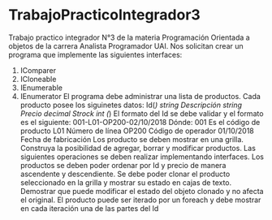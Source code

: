 # TrabajoPracticoIntegrador3
Trabajo practico integrador N°3 de la materia Programación Orientada a objetos de la carrera Analista Programador UAI.
Nos solicitan crear un programa que implemente las siguientes interfaces:
1. IComparer
2. ICloneable
3. IEnumerable
4. IEnumerator
El programa debe administrar una lista de productos. Cada producto posee los 
siguinetes datos:
Id(*) string
Descripción string
Precio decimal
Strock int
(*) El formato del Id se debe validar y el formato es el siguiente:
001-L01-OP200-02/10/2018
Dónde:
001 Es el código de producto
L01 Número de línea
OP200 Código de operador
01/10/2018 Fecha de fabricación
Los producto se deben mostrar en una grilla. Construya la posibilidad de agregar, borrar 
y modificar productos. Las siguientes operaciones se deben realizar implementando 
interfaces.
Los productos se deben poder ordenar por Id y precio de manera ascendente y
descendiente.
Se debe poder clonar el producto seleccionado en la grilla y mostrar su estado en cajas 
de texto. Demostrar que puede modificar el estado del objeto clonado y no afecta el 
original.
El producto puede ser iterado por un foreach y debe mostrar en cada iteración una de 
las partes del Id
